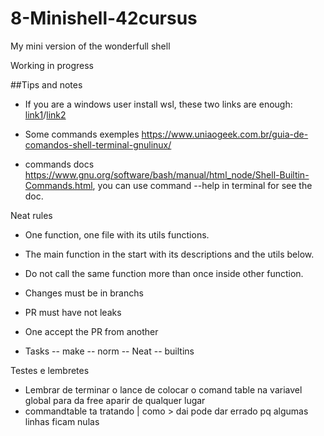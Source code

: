 # 8-Minishell-42cursus
My mini version of the wonderfull shell

Working in progress

##Tips and notes
 - If you are a windows user install wsl, these two links are enough: [link1](https://www.youtube.com/watch?v=o1_E4PBl30s)/[link2](https://www.youtube.com/watch?v=Adnx9ujC_Xk)

 - Some commands exemples https://www.uniaogeek.com.br/guia-de-comandos-shell-terminal-gnulinux/

 - commands docs https://www.gnu.org/software/bash/manual/html_node/Shell-Builtin-Commands.html, you can use command --help in terminal for see the doc.

 Neat rules

 - One function, one file with its utils functions.
 - The main function in the start with its descriptions and the utils below.
 - Do not call the same function more than once inside other function.

 - Changes must be in branchs
 - PR must have not leaks
 - One accept the PR from another

 - Tasks
    -- make
    -- norm
    -- Neat
    -- builtins

Testes e lembretes
 - Lembrar de terminar o lance de colocar o comand table na variavel global para da free aparir de qualquer lugar
  - commandtable ta tratando | como > dai pode dar errado pq algumas linhas ficam  nulas